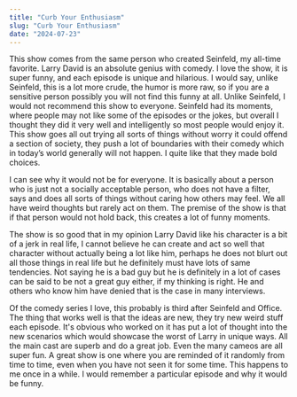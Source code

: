 ```yaml
---
title: "Curb Your Enthusiasm"
slug: "Curb Your Enthusiasm"
date: "2024-07-23"
---
```


This show comes from the same person who created Seinfeld, my all-time favorite.  Larry David is an absolute genius with comedy. I love the show, it is super funny, and each episode is unique and hilarious. I would say, unlike Seinfeld, this is a lot more crude, the humor is more raw, so if you are a sensitive person possibly you will not find this funny at all. Unlike Seinfeld, I would not recommend this show to everyone. Seinfeld had its moments, where people may not like some of the episodes or the jokes, but overall I thought they did it very well and intelligently so most people would enjoy it. This show goes all out trying all sorts of things without worry it could offend a section of society, they push a lot of boundaries with their comedy which in today’s world generally will not happen. I quite like that they made bold choices.

I can see why it would not be for everyone. It is basically about a person who is just not a socially acceptable person, who does not have a filter, says and does all sorts of things without caring how others may feel. We all have weird thoughts but rarely act on them. The premise of the show is that if that person would not hold back, this creates a lot of funny moments.

The show is so good that in my opinion Larry David like his character is a bit of a jerk in real life, I cannot believe he can create and act so well that character without actually being a lot like him, perhaps he does not blurt out all those things in real life but he definitely must have lots of same tendencies. Not saying he is a bad guy but he is definitely in a lot of cases can be said to be not a great guy either, if my thinking is right. He and others who know him have denied that is the case in many interviews.

Of the comedy series I love, this probably is third after Seinfeld and Office. The thing that works well is that the ideas are new, they try new weird stuff each episode. It's obvious who worked on it has put a lot of thought into the new scenarios which would showcase the worst of Larry in unique ways. All the main cast are superb and do a great job. Even the many cameos are all super fun. A great show is one where you are reminded of it randomly from time to time, even when you have not seen it for some time. This happens to me once in a while. I would remember a particular episode and why it would be funny.